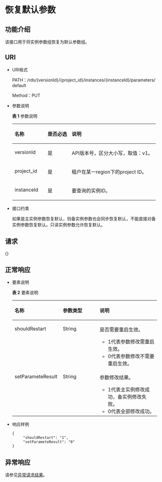 # 恢复默认参数<a name="zh-cn_topic_0034973639"></a>

## 功能介绍<a name="section4850156117316"></a>

该接口用于将实例参数组恢复为默认参数组。

## URI<a name="section28961517113719"></a>

-   URI格式

    PATH：/rds/\{versionId\}/\{project\_id\}/instances/\{instanceId\}/parameters/default

    Method：PUT

-   参数说明

    **表 1**  参数说明

    <a name="table4657088"></a>
    <table><thead align="left"><tr id="row60083059"><th class="cellrowborder" valign="top" width="22.99%" id="mcps1.2.4.1.1"><p id="p34889605"><a name="p34889605"></a><a name="p34889605"></a>名称</p>
    </th>
    <th class="cellrowborder" valign="top" width="16.79%" id="mcps1.2.4.1.2"><p id="p7485743"><a name="p7485743"></a><a name="p7485743"></a>是否必选</p>
    </th>
    <th class="cellrowborder" valign="top" width="60.22%" id="mcps1.2.4.1.3"><p id="p2365466"><a name="p2365466"></a><a name="p2365466"></a>说明</p>
    </th>
    </tr>
    </thead>
    <tbody><tr id="row550353815272"><td class="cellrowborder" valign="top" width="22.99%" headers="mcps1.2.4.1.1 "><p id="p2677721715275"><a name="p2677721715275"></a><a name="p2677721715275"></a>versionId</p>
    </td>
    <td class="cellrowborder" valign="top" width="16.79%" headers="mcps1.2.4.1.2 "><p id="p2147095715275"><a name="p2147095715275"></a><a name="p2147095715275"></a>是</p>
    </td>
    <td class="cellrowborder" valign="top" width="60.22%" headers="mcps1.2.4.1.3 "><p id="p6142591715275"><a name="p6142591715275"></a><a name="p6142591715275"></a>API版本号，区分大小写，取值：v1。</p>
    </td>
    </tr>
    <tr id="row57385070"><td class="cellrowborder" valign="top" width="22.99%" headers="mcps1.2.4.1.1 "><p id="p17679057"><a name="p17679057"></a><a name="p17679057"></a>project_id</p>
    </td>
    <td class="cellrowborder" valign="top" width="16.79%" headers="mcps1.2.4.1.2 "><p id="p22717550"><a name="p22717550"></a><a name="p22717550"></a>是</p>
    </td>
    <td class="cellrowborder" valign="top" width="60.22%" headers="mcps1.2.4.1.3 "><p id="p53254067163252"><a name="p53254067163252"></a><a name="p53254067163252"></a>租户在某一region下的project ID。</p>
    </td>
    </tr>
    <tr id="row2864326155157"><td class="cellrowborder" valign="top" width="22.99%" headers="mcps1.2.4.1.1 "><p id="p41557789155220"><a name="p41557789155220"></a><a name="p41557789155220"></a>instanceId</p>
    </td>
    <td class="cellrowborder" valign="top" width="16.79%" headers="mcps1.2.4.1.2 "><p id="p10737742155220"><a name="p10737742155220"></a><a name="p10737742155220"></a>是</p>
    </td>
    <td class="cellrowborder" valign="top" width="60.22%" headers="mcps1.2.4.1.3 "><p id="p64450739155220"><a name="p64450739155220"></a><a name="p64450739155220"></a>要查询的实例ID。</p>
    </td>
    </tr>
    </tbody>
    </table>

-   接口约束

    如果是主实例参数恢复默认，则备实例参数也会同步恢复默认，不能直接对备实例参数恢复默认。只读实例参数允许恢复默认。


## 请求<a name="section3074340117316"></a>

\{\}

## 正常响应<a name="section28521534113742"></a>

-   要素说明

    **表 2**  要素说明

    <a name="table37703499173158"></a>
    <table><thead align="left"><tr id="row66334950173158"><th class="cellrowborder" valign="top" width="33.33%" id="mcps1.2.4.1.1"><p id="p4421832173158"><a name="p4421832173158"></a><a name="p4421832173158"></a>名称</p>
    </th>
    <th class="cellrowborder" valign="top" width="25.44%" id="mcps1.2.4.1.2"><p id="p22624127173158"><a name="p22624127173158"></a><a name="p22624127173158"></a>参数类型</p>
    </th>
    <th class="cellrowborder" valign="top" width="41.23%" id="mcps1.2.4.1.3"><p id="p20615027173158"><a name="p20615027173158"></a><a name="p20615027173158"></a>说明</p>
    </th>
    </tr>
    </thead>
    <tbody><tr id="row59204491173158"><td class="cellrowborder" valign="top" width="33.33%" headers="mcps1.2.4.1.1 "><p id="p30834480173158"><a name="p30834480173158"></a><a name="p30834480173158"></a>shouldRestart</p>
    </td>
    <td class="cellrowborder" valign="top" width="25.44%" headers="mcps1.2.4.1.2 "><p id="p14564937173158"><a name="p14564937173158"></a><a name="p14564937173158"></a>String</p>
    </td>
    <td class="cellrowborder" valign="top" width="41.23%" headers="mcps1.2.4.1.3 "><p id="p13250943137"><a name="p13250943137"></a><a name="p13250943137"></a>是否需要重启生效。</p>
    <a name="ul342717448317"></a><a name="ul342717448317"></a><ul id="ul342717448317"><li>1代表参数修改需重启生效。</li><li>0代表参数修改不需要重启生效。</li></ul>
    </td>
    </tr>
    <tr id="row14638904173158"><td class="cellrowborder" valign="top" width="33.33%" headers="mcps1.2.4.1.1 "><p id="p44900547173158"><a name="p44900547173158"></a><a name="p44900547173158"></a>setParameteResult</p>
    </td>
    <td class="cellrowborder" valign="top" width="25.44%" headers="mcps1.2.4.1.2 "><p id="p13065695173158"><a name="p13065695173158"></a><a name="p13065695173158"></a>String</p>
    </td>
    <td class="cellrowborder" valign="top" width="41.23%" headers="mcps1.2.4.1.3 "><p id="p193406491335"><a name="p193406491335"></a><a name="p193406491335"></a>参数修改结果。</p>
    <a name="ul16867105018312"></a><a name="ul16867105018312"></a><ul id="ul16867105018312"><li>1代表主实例修改成功，备实例修改失败。</li><li>0代表全部修改成功。</li></ul>
    </td>
    </tr>
    </tbody>
    </table>


-   响应样例

    ```
    { 
         "shouldRestart": "1",
         "setParameteResult": "0"
    }
    ```


## 异常响应<a name="section51597550"></a>

请参见[异常请求结果](null.md)。

